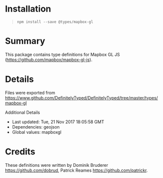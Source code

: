 # Installation
> `npm install --save @types/mapbox-gl`

# Summary
This package contains type definitions for Mapbox GL JS (https://github.com/mapbox/mapbox-gl-js).

# Details
Files were exported from https://www.github.com/DefinitelyTyped/DefinitelyTyped/tree/master/types/mapbox-gl

Additional Details
 * Last updated: Tue, 21 Nov 2017 18:05:58 GMT
 * Dependencies: geojson
 * Global values: mapboxgl

# Credits
These definitions were written by Dominik Bruderer <https://github.com/dobrud>, Patrick Reames <https://github.com/patrickr>.
